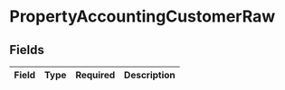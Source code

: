 # PropertyAccountingCustomerRaw


## Fields

| Field       | Type        | Required    | Description |
| ----------- | ----------- | ----------- | ----------- |